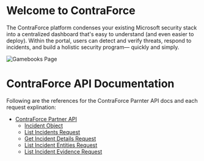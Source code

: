 # Welcome to ContraForce
The ContraForce platform condenses your existing Microsoft security stack into a centralized dashboard that's easy to understand (and even easier to deploy). Within the portal, users can detect and verify threats, respond to incidents, and build a holistic security program— quickly and simply.

![Gamebooks Page](https://uploads-ssl.webflow.com/6290f98c568302d7a3f2442c/630fdddd7f07352ccfcd7635_Frame%2060977-p-1080.png)

# ContraForce API Documentation 
Following are the references for the ContraForce Parnter API docs and each request explination: 
- [ContraForce Partner API](https://github.com/ContraForce/contraforce-api/tree/main/Docs)
  - [Incident Object](https://github.com/ContraForce/contraforce-api/blob/main/Docs/incident-object.md)
  - [List Incidents Request](https://github.com/ContraForce/contraforce-api/blob/main/Docs/list-incidents.md)
  - [Get Incident Details Request](https://github.com/ContraForce/contraforce-api/blob/main/Docs/get-incident-details.md)
  - [List Incident Entities Request](https://github.com/ContraForce/contraforce-api/blob/main/Docs/list-incident-entities.md)
  - [List Incident Evidence Request](https://github.com/ContraForce/contraforce-api/blob/main/Docs/list-incident-evidence.md)
